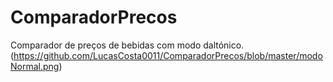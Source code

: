 # ComparadorPrecos
Comparador de preços de bebidas com modo daltónico.
(https://github.com/LucasCosta0011/ComparadorPrecos/blob/master/modoNormal.png)
